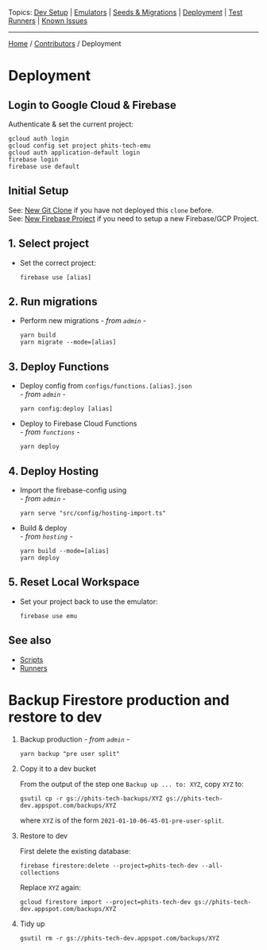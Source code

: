 Topics: [Dev Setup](./Contributors.md) | [Emulators](./Emulators.md) | [Seeds & Migrations](./Seeds-Migrations.md) | [Deployment](./Deployment/Index.md) | [Test Runners](./Runners/Index.md) | [Known Issues](./Known-Issues.md)

---

[Home](../../README.md) / [Contributors](../Contributors.md) / Deployment

# Deployment

## Login to Google Cloud & Firebase

Authenticate & set the current project:

```
gcloud auth login
gcloud config set project phits-tech-emu
gcloud auth application-default login
firebase login
firebase use default
```

## Initial Setup

See: [New Git Clone](./New-Clone.md) if you have not deployed this `clone` before.  
See: [New Firebase Project](./New-Project.md) if you need to setup a new Firebase/GCP Project.

## 1. Select project

- Set the correct project:
  ```
  firebase use [alias]
  ```

## 2. Run migrations

- Perform new migrations
  _- from `admin` -_

  ```
  yarn build
  yarn migrate --mode=[alias]
  ```

## 3. Deploy Functions

- Deploy config from `configs/functions.[alias].json`  
   _- from `admin` -_

  ```
  yarn config:deploy [alias]
  ```

- Deploy to Firebase Cloud Functions  
   _- from `functions` -_

  ```
  yarn deploy
  ```

## 4. Deploy Hosting

- Import the firebase-config using  
   _- from `admin` -_

  ```
  yarn serve "src/config/hosting-import.ts"
  ```

- Build & deploy  
  _- from `hosting` -_

  ```
  yarn build --mode=[alias]
  yarn deploy
  ```

## 5. Reset Local Workspace

- Set your project back to use the emulator:

  ```
  firebase use emu
  ```

## See also

- [Scripts](./Scripts.md)
- [Runners](../Runners/Index.md)

# Backup Firestore production and restore to dev

1. Backup production
   _- from `admin` -_

   ```
   yarn backup "pre user split"
   ```

2. Copy it to a dev bucket

   From the output of the step one `Backup up ... to: XYZ`, copy `XYZ` to:

   ```
   gsutil cp -r gs://phits-tech-backups/XYZ gs://phits-tech-dev.appspot.com/backups/XYZ
   ```

   where `XYZ` is of the form `2021-01-10-06-45-01-pre-user-split`.

3. Restore to dev

   First delete the existing database:

   ```
   firebase firestore:delete --project=phits-tech-dev --all-collections
   ```

   Replace `XYZ` again:

   ```
   gcloud firestore import --project=phits-tech-dev gs://phits-tech-dev.appspot.com/backups/XYZ
   ```

4. Tidy up

   ```
   gsutil rm -r gs://phits-tech-dev.appspot.com/backups/XYZ
   ```
